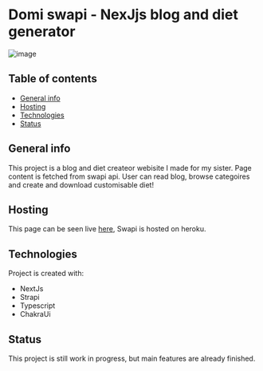 # Domi swapi - NexJjs blog and diet generator
![image](https://user-images.githubusercontent.com/51713265/176030540-5143909a-eef6-4a79-9758-a2e506c8bf51.JPG)

## Table of contents
* [General info](#general-info)
* [Hosting](#hosting)
* [Technologies](#technologies)
* [Status](#status)


## General info
This project is a blog and diet createor webisite I made for my sister. Page content is fetched from swapi api. User can read blog, browse categoires and create and download customisable diet!

## Hosting
This page can be seen live [here](https://domi-blog.vercel.app), Swapi is hosted on heroku.
## Technologies
Project is created with:
* NextJs
* Strapi
* Typescript
* ChakraUi
## Status
This project is still work in progress, but main features are already finished.
